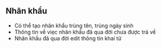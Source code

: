 ## Nhân khẩu

- Có thể tạo nhân khẩu trùng tên, trùng ngày sinh
- Thông tin về viẹc nhân khẩu đã qua đời chưa được trả về
- Nhân khẩu đã qua đời edit thông tin khai tử
